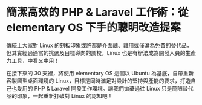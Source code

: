 # 簡潔高效的 PHP & Laravel 工作術：從 elementary OS 下手的聰明改造提案

傳統上大家對 Linux 的刻板印象或許都是介面醜、難用或僅淪為免費的替代品，但其實經過適當的挑選及目標導向的調校，Linux 也是有辦法成為開發人員的生產力工具，中看又中用！

在接下來的 30 天裡，將使用 elementary OS 這個以 Ubuntu 為基底，自帶重新客製圖型桌面環境的 Linux，目標是同時滿足對設計的堅持與產能的要求，打造自己也愛用的 PHP & Laravel 開發工作環境。讓我們拋棄過往 Linux 只是簡陋替代品的印象，一起重新打破對 Linux 的認知吧！
